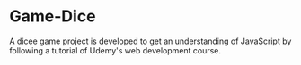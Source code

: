 # Game-Dice
 
 A dicee game project is developed to get an understanding of JavaScript by following a tutorial of Udemy's web development course.
